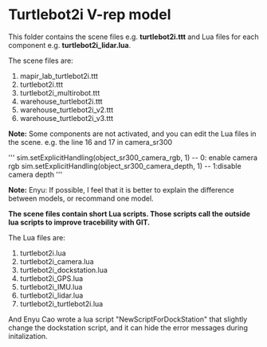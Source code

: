 # Turtlebot2i V-rep model

This folder contains the scene files e.g. **turtlebot2i.ttt** and Lua files for each component e.g. **turtlebot2i_lidar.lua**.

The scene files are:

1. mapir_lab_turtlebot2i.ttt
2. turtlebot2i.ttt
3. turtlebot2i_multirobot.ttt
4. warehouse_turtlebot2i.ttt
5. warehouse_turtlebot2i_v2.ttt
6. warehouse_turtlebot2i_v3.ttt

**Note:** Some components are not activated, and you can edit the Lua files in the scene. e.g.  the line 16 and 17 in camera_sr300 

'''
    sim.setExplicitHandling(object_sr300_camera_rgb, 1) -- 0: enable camera rgb
    sim.setExplicitHandling(object_sr300_camera_depth, 1) -- 1:disable camera depth
'''

**Note:** Enyu: If possible, I feel that it is better to explain the difference between models, or recommand one model. 

**The scene files contain short Lua scripts. Those scripts call the outside lua scripts to improve tracebility with GIT.**

The Lua files are:

1. turtlebot2i.lua 
2. turtlebot2i_camera.lua
3. turtlebot2i_dockstation.lua
4. turtlebot2i_GPS.lua
5. turtlebot2i_IMU.lua
6. turtlebot2i_lidar.lua
7. turtlebot2i_turtlebot2i.lua



And Enyu Cao wrote a lua script "NewScriptForDockStation" that slightly change the dockstation script, and it can hide the error messages during initalization.

